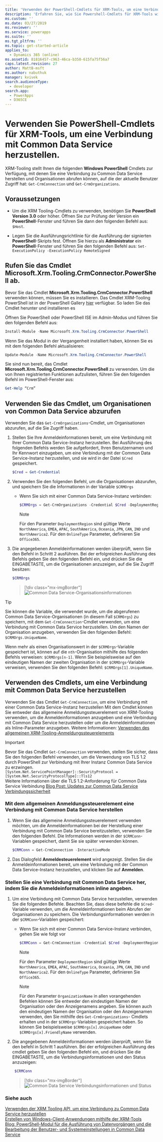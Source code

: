 ```yaml
---
title: 'Verwenden der PowerShell-Cmdlets für XRM-Tools, um eine Verbindung mit Common Data Service (Common Data Service) herzustellen | Microsoft Docs'
description: 'Erfahren Sie, wie Sie Powershell-Cmdlets für XRM-Tools wie Get-CrmConnection und Get-CrmOrganizations verwenden, um eine Verbindung mit Common Data Service herzustellen und Organisationen abzurufen, auf die der aktuelle Benutzer Zugriff hat.'
ms.custom: ''
ms.date: 03/27/2019
ms.reviewer: ''
ms.service: powerapps
ms.suite: ''
ms.tgt_pltfrm: ''
ms.topic: get-started-article
applies_to:
  - Dynamics 365 (online)
ms.assetid: 81816457-c963-46ca-b350-615fa75f56a7
caps.latest.revision: 27
author: MattB-msft
ms.author: nabuthuk
manager: kvivek
search.audienceType:
  - developer
search.app:
  - PowerApps
  - D365CE
---
```

# <a name="use-powershell-cmdlets-for-xrm-tooling-to-connect-to-common-data-service"></a>Verwenden Sie PowerShell-Cmdlets für XRM-Tools, um eine Verbindung mit Common Data Service herzustellen.

XRM-Tooling stellt Ihnen die folgenden **Windows PowerShell** Cmdlets zur Verfügung, mit denen Sie eine Verbindung zu Common Data Service herstellen und Organisationen abrufen können, auf die der aktuelle Benutzer Zugriff hat: `Get-CrmConnection` und `Get-CrmOrganizations`.  

 
<a name="Prereq"></a>   

## <a name="prerequisites"></a>Voraussetzungen  
  
-  Um die XRM Tooling-Cmdlets zu verwenden, benötigen Sie **PowerShell Version 3.0** oder höher. Öffnen Sie zur Prüfung der Version ein **PowerShell**-Fenster und führen Sie dann den folgenden Befehl aus: `$Host`.  
  
-  Legen Sie die Ausführungsrichtlinie für die Ausführung der signierten **PowerShell**-Skripts fest. Öffnen Sie hierzu als **Administrator** ein **PowerShell**-Fenster und führen Sie den folgenden Befehl aus: `Set-ExecutionPolicy -ExecutionPolicy RemoteSigned`  
  
<a name="register"></a>   

## <a name="acquire-the-microsoftxrmtoolingcrmconnectorpowershell-cmdlet"></a>Rufen Sie das Cmdlet Microsoft.Xrm.Tooling.CrmConnector.PowerShell ab. 

Bevor Sie das Cmdlet **Microsoft.Xrm.Tooling.CrmConnector.PowerShell** verwenden können, müssen Sie es installieren. Das Cmdlet XRM-Tooling PowerShell ist in der PowerShell Gallery [hier](https://www.powershellgallery.com/packages/Microsoft.Xrm.Tooling.CrmConnector.PowerShell) verfügbar. So laden Sie das Cmdlet herunter und installieren es
  
Öffnen Sie PowerShell oder PowerShell ISE im Admin-Modus und führen Sie den folgenden Befehl aus:

   ```powershell
  Install-Module -Name Microsoft.Xrm.Tooling.CrmConnector.PowerShell
   ```  
Wenn Sie das Modul in der Vergangenheit installiert haben, können Sie es mit dem folgenden Befehl aktualisieren:

   ```powershell
  Update-Module -Name Microsoft.Xrm.Tooling.CrmConnector.PowerShell
   ```
    
Sie sind nun bereit, das Cmdlet **Microsoft.Xrm.Tooling.CrmConnector.PowerShell** zu verwenden. Um die von Ihnen registrierten Funktionen aufzulisten, führen Sie den folgenden Befehl im PowerShell-Fenster aus:  
  
   ```powershell
  Get-Help “Crm”  
   ```  


<a name="RetrieveOrgs"></a>   

## <a name="use-the-cmdlet-to-retrieve-organizations-from-common-data-service"></a>Verwenden Sie das Cmdlet, um Organisationen von Common Data Service abzurufen  

Verwenden Sie das `Get-CrmOrganizations`-Cmdlet, um Organisationen abzurufen, auf die Sie Zugriff haben.  
  

1.  Stellen Sie Ihre Anmeldeinformationen bereit, um eine Verbindung mit Ihrer Common Data Service-Instanz herzustellen. Bei Ausführung des folgenden Befehls werden Sie aufgefordert, Ihren Benutzernamen und Ihr Kennwort einzugeben, um eine Verbindung mit der Common Data Service-Instanz herzustellen, und sie wird in der Datei `$Cred` gespeichert.  

  
    ```powershell  
    $Cred = Get-Credential  
    ```  
2. Verwenden Sie den folgenden Befehl, um die Organisationen abzurufen, und speichern Sie die Informationen in der Variable `$CRMOrgs`

    - Wenn Sie sich mit einer Common Data Service-Instanz verbinden:  
  
        ```powershell  
        $CRMOrgs = Get-CrmOrganizations -Credential $Cred -DeploymentRegion NorthAmerica –OnlineType Office365  
        ```  
  
        > [!NOTE]
        > Für den Parameter `DeploymentRegion` sind gültige Werte `NorthAmerica`, `EMEA`, `APAC`, `SouthAmerica`, `Oceania`, `JPN`, `CAN`, `IND` und `NorthAmerica2`. Für den `OnlineType` Parameter, definieren Sie `Office365`.
  
  
3.  Die angegebenen Anmeldeinformationen werden überprüft, wenn Sie den Befehl in Schritt 2 ausführen. Bei der erfolgreichen Ausführung des Befehls geben Sie den folgenden Befehl ein, und drücken Sie die EINGABETASTE, um die Organisationen anzuzeigen, auf die Sie Zugriff besitzen:  
  
      ```powershell  
      $CRMOrgs  
      ```  
      > [!div class="mx-imgBorder"]
      > ![Common Data Service-Organisationsinformationen](../media/xrmtooling-powershell-1.png "Common Data Service")
  

> [!TIP]
> Sie können die Variable, die verwendet wurde, um die abgerufenen Common Data Service-Organisationen (in diesem Fall `$CRMOrgs`) zu speichern, mit dem `Get-CrmConnection`-Cmdlet verwenden, um eine Verbindung mit Common Data Service herzustellen. Um den Namen der Organisation anzugeben, verwenden Sie den folgenden Befehl: `$CRMOrgs.UniqueName`.  
>   
> Wenn mehr als einen Organisationswert in der `$CRMOrgs`-Variable gespeichert ist, können auf die `nth`-Organisation mithilfe des folgenden Befehls verweisen: `$CRMOrgs[n-1]`. Wenn Sie beispielsweise auf den eindeutigen Namen der zweiten Organisation in der `$CRMOrgs`-Variable verweisen, verwenden Sie den folgenden Befehl: `$CRMOrgs[1].UniqueName`.
  
<a name="ConnecttoCRM"></a>
   
## <a name="use-the-cmdlet-to-connect-to-common-data-service"></a>Verwenden des Cmdlets, um eine Verbindung mit Common Data Service herzustellen  

Verwenden Sie das Cmdlet `Get-CrmConnection`, um eine Verbindung mit einer Common Data Service-Instanz herzustellen Mit dem Cmdlet können Sie entweder das allgemeine Anmeldungssteuerelement von XRM-Tooling verwenden, um die Anmeldeinformationen anzugeben und eine Verbindung mit Common Data Service herzustellen oder um die Anmeldeinformationen als Inline-Parameter anzugeben. Weitere Informationen: [Verwenden des allgemeinen XRM-Tooling-Anmeldungssteuerelements](use-xrm-tooling-common-login-control-client-applications.md)

> [!IMPORTANT]
> Bevor Sie das Cmdlet `Get-CrmConnection` verwenden, stellen Sie sicher, dass Sie den folgenden Befehl verwenden, um die Verwendung von TLS 1.2 durch PowerShell zur Verbindung mit Ihrer Instanz Common Data Service zu erzwingen.<br/>
> `[System.Net.ServicePointManager]::SecurityProtocol = [System.Net.SecurityProtocolType]::Tls12`<br/>
> Weitere Informationen über die TLS 1.2-Anforderung für Common Data Service Verbindung [Blog Post: Updates zur Common Data Service Verbindungssicherheit ](https://blogs.msdn.microsoft.com/crm/2017/09/28/updates-coming-to-dynamics-365-customer-engagement-connection-security/)   
  
### <a name="connect-to-common-data-service-by-using-the-common-login-control"></a>Mit dem allgemeinen Anmeldungssteuerelement eine Verbindung mit Common Data Service herstellen  
  
1.  Wenn Sie das allgemeine Anmeldungssteuerelement verwenden möchten, um die Anmeldeinformationen bei der Herstellung einer Verbindung mit Common Data Service bereitzustellen, verwenden Sie den folgenden Befehl. Die Informationen werden in der `$CRMConn`-Variablen gespeichert, damit Sie sie später verwenden können.  
  
    ```powershell  
    $CRMConn = Get-CrmConnection -InteractiveMode  
    ```  
  
2. Das Dialogfeld **Anmeldesteuerelement** wird angezeigt. Stellen Sie die Anmeldeinformationen bereit, um eine Verbindung mit der Common Data Service-Instanz herzustellen, und klicken Sie auf **Anmelden**.    
  
### <a name="connect-to-common-data-service-by-specifying-credentials-inline"></a>Stellen Sie eine Verbindung mit Common Data Service her, indem Sie die Anmeldeinformationen inline angeben.  
  
1.  Um eine Verbindung mit Common Data Service herzustellen, verwenden Sie die folgenden Befehle. Beachten Sie, dass diese befehle die `$Cred`-Variable verwenden, um die Anmeldeinformationen beim Abrufen der Organisationen zu speichern. Die Verbindungsinformationen werden in der `$CRMConn`-Variablen gespeichert:

     - Wenn Sie sich mit einer Common Data Service-Instanz verbinden, gehen Sie wie folgt vor

        ```powershell  
        $CRMConn = Get-CrmConnection -Credential $Cred -DeploymentRegion <Deployment region name> –OnlineType Office365 –OrganizationName <OrgName>  
        ```
        > [!NOTE]
        > Für den Parameter `DeploymentRegion` sind gültige Werte `NorthAmerica`, `EMEA`, `APAC`, `SouthAmerica`, `Oceania`, `JPN`, `CAN`, `IND` und `NorthAmerica2`. Für den `OnlineType` Parameter, definieren Sie `Office365`. 
  
        > [!NOTE]
        > Für den Parameter `OrganizationName` in allen vorangehenden Befehlen können Sie entweder den eindeutigen Namen der Organisation oder den Anzeigenamens angeben. Sie können auch den eindeutigen Namen der Organisation oder den Anzeigenamen verwenden, den Sie mithilfe des `Get-CrmOrganizations`- Cmdlets erhalten und in der `$CRMOrgs`-Variablen gespeichert haben. So können Sie beispielsweise `$CRMOrgs[x].UniqueName` oder `$CRMOrgs[x].FriendlyName` verwenden.  
  
2.  Die angegebenen Anmeldeinformationen werden überprüft, wenn Sie den befehl  in Schritt 1 ausführen. Bei der erfolgreichen Ausführung des cmdlet geben Sie den folgenden Befehl ein, und drücken Sie die EINGABETASTE, um die Verbindungsinformationen und den Status anzuzeigen:  

      ```powershell  
       $CRMConn  
       ```  

       > [!div class="mx-imgBorder"]
       > ![Common Data Service Verbindungsinformationen und Status](../media/xrm-tooling-powershell-2.png "Common Data Service Verbindungsinformationen und Status") 

  
### <a name="see-also"></a>Siehe auch
  
[Verwenden der XRM Tooling API, um eine Verbindung zu Common Data Service herzustellen](use-crmserviceclient-constructors-connect.md)<br />
[Erstellen von Windows-Client-Anwendungen mithilfe der XRM-Tools](build-windows-client-applications-xrm-tools.md)<br />
[Blog: PowerShell-Modul für die Ausführung von Datenvorgängen und die Bearbeitung der Benutzer- und Systemeinstellungen in Common Data Service](http://blogs.msdn.com/b/crm/archive/2015/09/25/powershell-module-for-performing-data-operations-and-manipulating-user-and-system-settings-in-crm.aspx)
